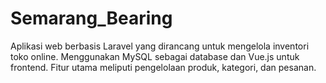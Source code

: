 # Semarang_Bearing
Aplikasi web berbasis Laravel yang dirancang untuk mengelola inventori toko online. Menggunakan MySQL sebagai database dan Vue.js untuk frontend. Fitur utama meliputi pengelolaan produk, kategori, dan pesanan.

